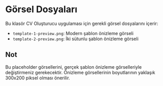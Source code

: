 # Görsel Dosyaları

Bu klasör CV Oluşturucu uygulaması için gerekli görsel dosyalarını içerir:

- `template-1-preview.png`: Modern şablon önizleme görseli
- `template-2-preview.png`: İki sütunlu şablon önizleme görseli

## Not

Bu placeholder görsellerini, gerçek şablon önizleme görselleriyle değiştirmeniz gerekecektir.
Önizleme görsellerinin boyutlarının yaklaşık 300x200 piksel olması önerilir.